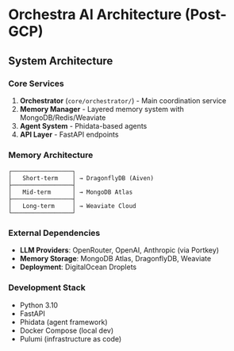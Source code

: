 # Orchestra AI Architecture (Post-GCP)

## System Architecture

### Core Services
1. **Orchestrator** (`core/orchestrator/`) - Main coordination service
2. **Memory Manager** - Layered memory system with MongoDB/Redis/Weaviate
3. **Agent System** - Phidata-based agents
4. **API Layer** - FastAPI endpoints

### Memory Architecture
```
┌─────────────────┐
│   Short-term    │ → DragonflyDB (Aiven)
├─────────────────┤
│   Mid-term      │ → MongoDB Atlas
├─────────────────┤
│   Long-term     │ → Weaviate Cloud
└─────────────────┘
```

### External Dependencies
- **LLM Providers**: OpenRouter, OpenAI, Anthropic (via Portkey)
- **Memory Storage**: MongoDB Atlas, DragonflyDB, Weaviate
- **Deployment**: DigitalOcean Droplets

### Development Stack
- Python 3.10
- FastAPI
- Phidata (agent framework)
- Docker Compose (local dev)
- Pulumi (infrastructure as code)
